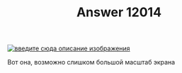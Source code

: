 ﻿---
title: "Answer 12014"
se.owner.user_id: 503791
se.owner.display_name: "Fikow"
se.owner.link: "https://ru.meta.stackoverflow.com/users/503791/fikow"
se.answer_id: 12014
se.question_id: 12013
se.post_type: answer
se.is_accepted: False
---
<p><a href="https://i.stack.imgur.com/MTrSo.png" rel="nofollow noreferrer"><img src="https://i.stack.imgur.com/MTrSo.png" alt="введите сюда описание изображения" /></a></p>
<p>Вот она, возможно слишком большой масштаб экрана</p>
